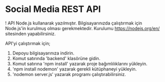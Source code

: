 # Social Media REST API


! API Node.js kullanarak yazılmıştır. Bilgisayarınızda çalıştırmak için Node.js'in kurulmuş olması gerekmektedir. Kurulumu https://nodejs.org/en/ sitesinden yapabilirsiniz.

API'yi çalıştırmak için;
1. Depoyu bilgisayarınıza indirin.
2. Komut satırında 'backend' klasörüne gidin.
3. Komut satırına 'npm install' yazarak proje bağımlılıklarını yükleyin.
4. 'npm install nodemon' yazarak gerekli kütüphaneyi yükleyin.
5. 'nodemon server.js' yazarak programı çalıştırabilirsiniz.
